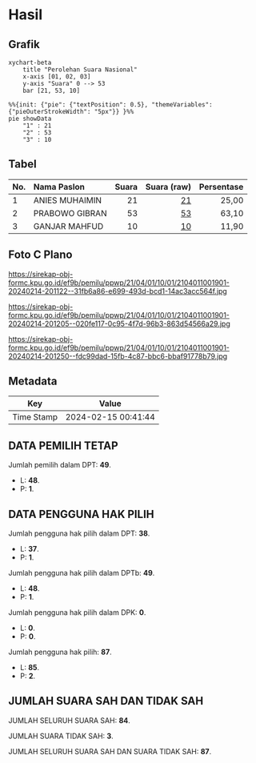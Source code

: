# Hasil

## Grafik

```mermaid
xychart-beta
    title "Perolehan Suara Nasional"
    x-axis [01, 02, 03]
    y-axis "Suara" 0 --> 53
    bar [21, 53, 10]
```

```mermaid
%%{init: {"pie": {"textPosition": 0.5}, "themeVariables": {"pieOuterStrokeWidth": "5px"}} }%%
pie showData
    "1" : 21
    "2" : 53
    "3" : 10
```

## Tabel

| No. | Nama Paslon    | Suara | Suara (raw) | Persentase |
|:--- |:-------------- | -----:| -----------:| ----------:|
| 1   | ANIES MUHAIMIN | 21    | [21][p-1]   | 25,00      |
| 2   | PRABOWO GIBRAN | 53    | [53][p-2]   | 63,10      |
| 3   | GANJAR MAHFUD  | 10    | [10][p-3]   | 11,90      |


[p-1]: https://github.com/gigit-pemilu/pemilu-2024/blob/main/pilpres/hitung-suara/sub/21-kepulauan-riau/sub/04-lingga/sub/01-singkep/sub/1001-dabo/sub/901-tps/sub/paslon-1.txt
[p-2]: https://github.com/gigit-pemilu/pemilu-2024/blob/main/pilpres/hitung-suara/sub/21-kepulauan-riau/sub/04-lingga/sub/01-singkep/sub/1001-dabo/sub/901-tps/sub/paslon-2.txt
[p-3]: https://github.com/gigit-pemilu/pemilu-2024/blob/main/pilpres/hitung-suara/sub/21-kepulauan-riau/sub/04-lingga/sub/01-singkep/sub/1001-dabo/sub/901-tps/sub/paslon-3.txt

## Foto C Plano

https://sirekap-obj-formc.kpu.go.id/ef9b/pemilu/ppwp/21/04/01/10/01/2104011001901-20240214-201122--31fb6a86-e699-493d-bcd1-14ac3acc564f.jpg

https://sirekap-obj-formc.kpu.go.id/ef9b/pemilu/ppwp/21/04/01/10/01/2104011001901-20240214-201205--020fe117-0c95-4f7d-96b3-863d54566a29.jpg

https://sirekap-obj-formc.kpu.go.id/ef9b/pemilu/ppwp/21/04/01/10/01/2104011001901-20240214-201250--fdc99dad-15fb-4c87-bbc6-bbaf91778b79.jpg


## Metadata

| Key        | Value               |
| ---------- | ------------------- |
| Time Stamp | 2024-02-15 00:41:44 |


## DATA PEMILIH TETAP

Jumlah pemilih dalam DPT: **49**.
 * L: **48**.
 * P: **1**.

## DATA PENGGUNA HAK PILIH

Jumlah pengguna hak pilih dalam DPT: **38**.
 * L: **37**.
 * P: **1**.

Jumlah pengguna hak pilih dalam DPTb: **49**.
 * L: **48**.
 * P: **1**.

Jumlah pengguna hak pilih dalam DPK: **0**.
 * L: **0**.
 * P: **0**.

Jumlah pengguna hak pilih: **87**.
 * L: **85**.
 * P: **2**.

## JUMLAH SUARA SAH DAN TIDAK SAH

JUMLAH SELURUH SUARA SAH: **84**.

JUMLAH SUARA TIDAK SAH: **3**.

JUMLAH SELURUH SUARA SAH DAN SUARA TIDAK SAH: **87**.


